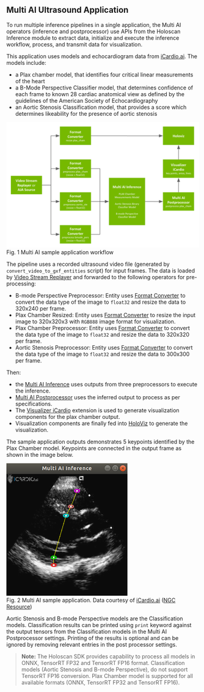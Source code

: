 ## Multi AI Ultrasound Application

To run multiple inference pipelines in a single application, the Multi AI operators (inference and postprocessor) use APIs from the Holoscan Inference module to extract data, initialize and execute the inference workflow, process, and transmit data for visualization.

This application uses models and echocardiogram data from [iCardio.ai](https://www.icardio.ai/). The models include:
- a Plax chamber model, that identifies four critical linear measurements of the heart
- a B-Mode Perspective Classifier model, that determines confidence of each frame to known 28 cardiac anatomical view as defined by the guidelines of the American Society of Echocardiography
- an Aortic Stenosis Classification model, that provides a score which determines likeability for the presence of aortic stenosis


![](docs/workflow_multiai_icardio_app.png)<br>
Fig. 1 Multi AI sample application workflow

The pipeline uses a recorded ultrasound video file (generated by `convert_video_to_gxf_entities` script) for input frames. The data is loaded by [Video Stream Replayer](https://docs.nvidia.com/clara-holoscan/sdk-user-guide/holoscan_operators_extensions.html#operators) and forwarded to the following operators for pre-processing:
- B-mode Perspective Preprocessor: Entity uses [Format Converter](https://docs.nvidia.com/clara-holoscan/sdk-user-guide/holoscan_operators_extensions.html#operators) to convert the data type of the image to `float32` and resize the data to 320x240 per frame.
- Plax Chamber Resized: Entity uses [Format Converter](https://docs.nvidia.com/clara-holoscan/sdk-user-guide/holoscan_operators_extensions.html#operators) to resize the input image to 320x320x3 with `RGB888` image format for visualization.
- Plax Chamber Preprocessor: Entity uses [Format Converter](https://docs.nvidia.com/clara-holoscan/sdk-user-guide/holoscan_operators_extensions.html#operators) to convert the data type of the image to `float32` and resize the data to 320x320 per frame.
- Aortic Stenosis Preprocessor: Entity uses [Format Converter](https://docs.nvidia.com/clara-holoscan/sdk-user-guide/holoscan_operators_extensions.html#operators) to convert the data type of the image to `float32` and resize the data to 300x300 per frame.

Then:
- the [Multi AI Inference](https://docs.nvidia.com/clara-holoscan/sdk-user-guide/holoscan_operators_extensions.html#operators) uses outputs from three preprocessors to execute the inference.
- [Multi AI Postprocessor](https://docs.nvidia.com/clara-holoscan/sdk-user-guide/holoscan_operators_extensions.html#operators) uses the inferred output to process as per specifications.
- The [Visualizer iCardio](https://docs.nvidia.com/clara-holoscan/sdk-user-guide/holoscan_operators_extensions.html#operators) extension is used to generate visualization components for the plax chamber output.
- Visualization components are finally fed into [HoloViz](https://docs.nvidia.com/clara-holoscan/sdk-user-guide/holoscan_operators_extensions.html#operators) to generate the visualization.


The sample application outputs demonstrates 5 keypoints identified by the Plax Chamber model. Keypoints are connected in the output frame as shown in the image below.

![](docs/multiai_icardio_output.png)<br>
Fig. 2 Multi AI sample application. Data courtesy of [iCardio.ai](www.icardio.ai) ([NGC Resource](https://catalog.ngc.nvidia.com/orgs/nvidia/teams/clara-holoscan/resources/holoscan_multi_ai_ultrasound_sample_data))



Aortic Stenosis and B-mode Perspective models are the Classification models. Classification results can be printed using `print` keyword against the output tensors from the Classification models in the Multi AI Postprocessor settings. Printing of the results is optional and can be ignored by removing relevant entries in the post processor settings.

> **Note:**
The Holoscan SDK provides capability to process all models in ONNX, TensorRT FP32 and TensorRT FP16 format. Classification models (Aortic Stenosis and B-mode Perspective), do not support TensorRT FP16 conversion. Plax Chamber model is supported for all available formats (ONNX, TensorRT FP32 and TensorRT FP16).
